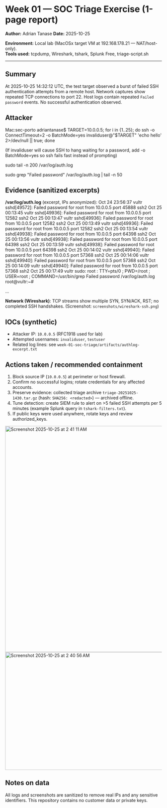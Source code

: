 # Week 01 — SOC Triage Exercise (1-page report)

**Author:** Adrian Tanase
**Date:** 2025-10-25  

**Environment:** Local lab (MacOSx target VM at 192.168.178.21 — NAT/host-only).  
**Tools used:** tcpdump, Wireshark, tshark, Splunk Free, triage-script.sh

---

## Summary
At 2025-10-25 14:32:12 UTC, the test target observed a burst of failed SSH authentication attempts from a remote host. Network captures show repeated TCP connections to port 22. Host logs contain repeated `Failed password` events. No successful authentication observed.

## Attacker
Mac:sec-porto adriantanase$ TARGET=10.0.0.5; for i in {1..25}; do ssh -o ConnectTimeout=2 -o BatchMode=yes invaliduser@"$TARGET" 'echo hello' 2>/dev/null || true; done

(If invaliduser will cause SSH to hang waiting for a password, add -o BatchMode=yes so ssh fails fast instead of prompting)

sudo tail -n 200 /var/log/auth.log

sudo grep "Failed password" /var/log/auth.log | tail -n 50

## Evidence (sanitized excerpts)
**/var/log/auth.log** (excerpt, IPs anonymized):
Oct 24 23:56:37 vultr sshd[49572]: Failed password for root from 10.0.0.5 port 45888 ssh2
Oct 25 00:13:45 vultr sshd[49936]: Failed password for root from 10.0.0.5 port 12582 ssh2
Oct 25 00:13:47 vultr sshd[49936]: Failed password for root from 10.0.0.5 port 12582 ssh2
Oct 25 00:13:49 vultr sshd[49936]: Failed password for root from 10.0.0.5 port 12582 ssh2
Oct 25 00:13:54 vultr sshd[49938]: Failed password for root from 10.0.0.5 port 64398 ssh2
Oct 25 00:13:56 vultr sshd[49938]: Failed password for root from 10.0.0.5 port 64398 ssh2
Oct 25 00:13:59 vultr sshd[49938]: Failed password for root from 10.0.0.5 port 64398 ssh2
Oct 25 00:14:02 vultr sshd[49940]: Failed password for root from 10.0.0.5 port 57368 ssh2
Oct 25 00:14:06 vultr sshd[49940]: Failed password for root from 10.0.0.5 port 57368 ssh2
Oct 25 00:14:09 vultr sshd[49940]: Failed password for root from 10.0.0.5 port 57368 ssh2
Oct 25 00:17:49 vultr sudo:     root : TTY=pts/0 ; PWD=/root ; USER=root ; COMMAND=/usr/bin/grep Failed password /var/log/auth.log
root@vultr:~# 

...

**Network (Wireshark)**: TCP streams show multiple SYN, SYN/ACK, RST; no completed SSH handshakes. (Screenshot: `screenshots/wireshark-ssh.png`)

## IOCs (synthetic)
- Attacker IP: `10.0.0.5` (RFC1918 used for lab)  
- Attempted usernames: `invaliduser`, `testuser`  
- Related log lines: see `week-01-soc-triage/artifacts/authlog-excerpt.txt`

## Actions taken / recommended containment
1. Block source IP (`10.0.0.5`) at perimeter or host firewall.  
2. Confirm no successful logins; rotate credentials for any affected accounts.  
3. Preserve evidence: collected triage archive `triage-20251025-1430.tar.gz` (hash: `SHA256: <redacted>`) — archived offline.  
4. Tune detection: create SIEM rule to alert on >5 failed SSH attempts per 5 minutes (example Splunk query in `tshark-filters.txt`).  
5. If public keys were used anywhere, rotate keys and review authorized_keys.

<img width="1277" height="726" alt="Screenshot 2025-10-25 at 2 41 11 AM" src="https://github.com/user-attachments/assets/1db57f2f-bfa3-448d-9117-4e5673cb13c9" />

<img width="648" height="378" alt="Screenshot 2025-10-25 at 2 40 56 AM" src="https://github.com/user-attachments/assets/0e52df30-a574-4260-b498-e1c119b2fb3c" />



## Notes on data
All logs and screenshots are sanitized to remove real IPs and any sensitive identifiers. This repository contains no customer data or private keys.
